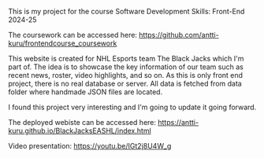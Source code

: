 This is my project for the course Software Development Skills: Front-End 2024-25

The coursework can be accessed here: https://github.com/antti-kuru/frontendcourse_coursework

This website is created for NHL Esports team The Black Jacks which I'm part of. The idea is to showcase the key information of our team
such as recent news, roster, video highlights, and so on. As this is only front end project, there is no real database or server. All data is fetched from data folder where handmade JSON files are located.

I found this project very interesting and I'm going to update it going forward.

The deployed webiste can be accessed here: https://antti-kuru.github.io/BlackJacksEASHL/index.html

Video presentation: https://youtu.be/IGt2j8U4W_g
